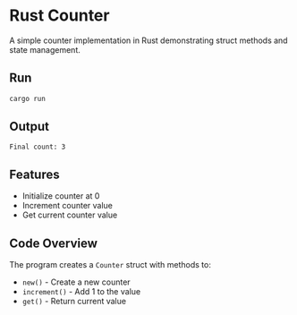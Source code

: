 # Rust Counter

A simple counter implementation in Rust demonstrating struct methods and state management.

## Run

```bash
cargo run
```

## Output

```
Final count: 3
```

## Features

- Initialize counter at 0
- Increment counter value
- Get current counter value

## Code Overview

The program creates a `Counter` struct with methods to:
- `new()` - Create a new counter
- `increment()` - Add 1 to the value
- `get()` - Return current value